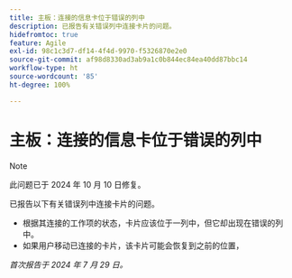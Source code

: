 ```yaml
---
title: 主板：连接的信息卡位于错误的列中
description: 已报告有关错误列中连接卡片的问题。
hidefromtoc: true
feature: Agile
exl-id: 98c1c3d7-df14-4f4d-9970-f5326870e2e0
source-git-commit: af98d8330ad3ab9a1c0b844ec84ea40dd87bbc14
workflow-type: ht
source-wordcount: '85'
ht-degree: 100%

---
```


# 主板：连接的信息卡位于错误的列中

>[!NOTE]
>
>此问题已于 2024 年 10 月 10 日修复。


已报告以下有关错误列中连接卡片的问题。

* 根据其连接的工作项的状态，卡片应该位于一列中，但它却出现在错误的列中。
* 如果用户移动已连接的卡片，该卡片可能会恢复到之前的位置，

_首次报告于 2024 年 7 月 29 日。_

